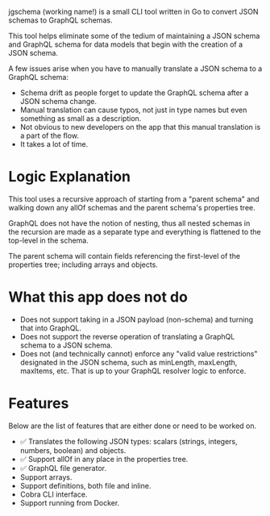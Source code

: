 jgschema (working name!) is a small CLI tool written in Go to convert JSON schemas to GraphQL schemas.

This tool helps eliminate some of the tedium of maintaining a JSON schema and GraphQL schema for data models that begin with the creation of a JSON schema. 

A few issues arise when you have to manually translate a JSON schema to a GraphQL schema:
- Schema drift as people forget to update the GraphQL schema after a JSON schema change.
- Manual translation can cause typos, not just in type names but even something as small as a description. 
- Not obvious to new developers on the app that this manual translation is a part of the flow. 
- It takes a lot of time. 

# Logic Explanation

This tool uses a recursive approach of starting from a "parent schema" and walking down any allOf schemas and the parent schema's properties tree. 

GraphQL does not have the notion of nesting, thus all nested schemas in the recursion are made as a separate type and everything is flattened to the top-level in the schema.

The parent schema will contain fields referencing the first-level of the properties tree; including arrays and objects. 

# What this app does not do
- Does not support taking in a JSON payload (non-schema) and turning that into GraphQL.
- Does not support the reverse operation of translating a GraphQL schema to a JSON schema.
- Does not (and technically cannot) enforce any "valid value restrictions" designated in the JSON schema, such as minLength, maxLength, maxItems, etc. That is up to your GraphQL resolver logic to enforce.

# Features
Below are the list of features that are either done or need to be worked on.

- ✅ Translates the following JSON types: scalars (strings, integers, numbers, boolean) and objects.
- ✅ Support allOf in any place in the properties tree.
- ✅ GraphQL file generator.
- Support arrays.
- Support definitions, both file and inline.
- Cobra CLI interface.
- Support running from Docker.
